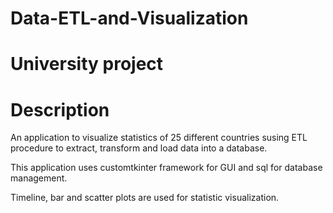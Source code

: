 # Data-ETL-and-Visualization

# University project

# Description
An application to visualize statistics of 25 different countries susing ETL procedure 
to extract, transform and load data into a database. 

This application uses customtkinter framework for GUI and sql for database management.

Timeline, bar and scatter plots are used for statistic visualization.

